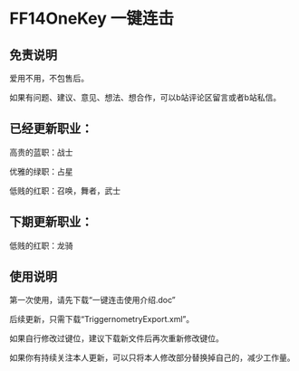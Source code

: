 # FF14OneKey 一键连击

## 免责说明
爱用不用，不包售后。

如果有问题、建议、意见、想法、想合作，可以b站评论区留言或者b站私信。

## 已经更新职业：

高贵的蓝职：战士

优雅的绿职：占星

低贱的红职：召唤，舞者，武士

## 下期更新职业：
低贱的红职：龙骑

## 使用说明
第一次使用，请先下载“一键连击使用介绍.doc”

后续更新，只需下载“TriggernometryExport.xml”。

如果自行修改过键位，建议下载新文件后再次重新修改键位。

如果你有持续关注本人更新，可以只将本人修改部分替换掉自己的，减少工作量。

